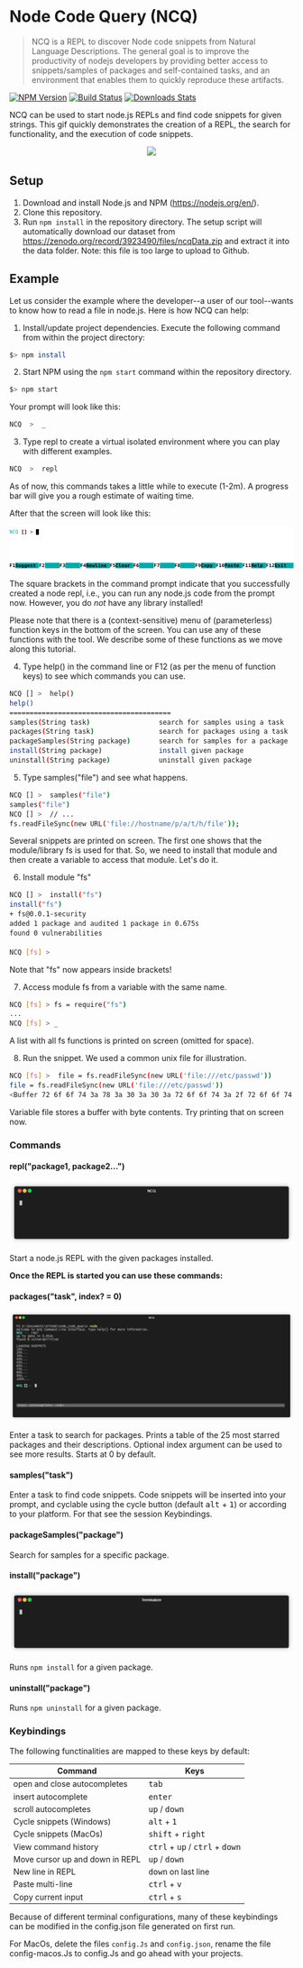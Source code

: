 
# Node Code Query (NCQ)
> NCQ is a REPL to discover Node code snippets from Natural Language Descriptions. The general goal is to improve the productivity of nodejs developers by providing better access to snippets/samples of packages and self-contained tasks, and an environment that enables them to quickly reproduce these artifacts.

[![NPM Version][npm-image]][npm-url]
[![Build Status][travis-image]][travis-url]
[![Downloads Stats][npm-downloads]][npm-url]

NCQ can be used to start node.js REPLs and find code snippets for given strings. This gif quickly demonstrates the creation of a REPL, the search for functionality, and the execution of code snippets.

<p align="center">
<img src="https://media.giphy.com/media/YpYDeyS8ZZWz3E2l1J/giphy.gif">
</p>

<!--[Here](https://1drv.ms/v/s!AoG_FqzVTCCZj0TSWAbXMwvzJ_0Z) is a demonstration of a very rough idea of ​​the project.-->

## Setup

1. Download and install Node.js and NPM (https://nodejs.org/en/).
2. Clone this repository.
3. Run `npm install` in the repository directory. The setup script will automatically download our dataset from https://zenodo.org/record/3923490/files/ncqData.zip and extract it into the data folder. Note: this file is too large to upload to Github. 
<!-- 3. Download the following .zip file: https://zenodo.org/record/3923490/files/ncqData.zip. This is our data set of code snippets and library info. Note: this file is too large to upload to Github. 
4. Unzip this file into the directory "data".  -->

## Example

Let us consider the example where the developer--a user of our tool--wants to know how to read a file in node.js. Here is how NCQ can help:

1. Install/update project dependencies. Execute the following command from within the project directory:

```sh
$> npm install
```

2. Start NPM using the `npm start` command within the repository directory. 

```sh
$> npm start
```
Your prompt will look like this:

```sh
NCQ  >  _
```

3. Type repl to create a virtual isolated environment where you can play with different examples.

```sh
NCQ  >  repl
```

As of now, this commands takes a little while to execute (1-2m). A progress bar will give you a rough estimate of waiting time. 

After that the screen will look like this:

![KEYS](/media/keys.png)

The square brackets in the command prompt indicate that you successfully created a node repl, i.e., you can run any node.js code from the prompt now. However, you do *not* have any library installed!

Please note that there is a (context-sensitive) menu of (parameterless) function keys in the bottom of the screen. You can use any of these functions with the tool. We describe some of these functions as we move along this tutorial.

4. Type help() in the command line or F12 (as per the menu of function keys) to see which commands you can use. 

```sh
NCQ [] >  help() 
help()
========================================
samples(String task)                 search for samples using a task 
packages(String task)                search for packages using a task
packageSamples(String package)       search for samples for a package
install(String package)              install given package
uninstall(String package)            uninstall given package
```

5. Type samples("file") and see what happens.

```sh
NCQ [] >  samples("file")
samples("file")
NCQ [] >  // ...
fs.readFileSync(new URL('file://hostname/p/a/t/h/file'));
```
Several snippets are printed on screen. The first one shows that the module/library fs is used for that. So, we need to install that module and then create a variable to access that module. Let's do it.

6. Install module "fs"

```sh
NCQ [] >  install("fs") 
install("fs")
+ fs@0.0.1-security
added 1 package and audited 1 package in 0.675s
found 0 vulnerabilities

NCQ [fs] > 
```

Note that "fs" now appears inside brackets!

7. Access module fs from a variable with the same name.

```sh
NCQ [fs] > fs = require("fs")
...
NCQ [fs] > _
```
A list with all fs functions is printed on screen (omitted for space).

8. Run the snippet. We used a common unix file for illustration.

```sh
NCQ [fs] >  file = fs.readFileSync(new URL('file:///etc/passwd')) 
file = fs.readFileSync(new URL('file:///etc/passwd'))
<Buffer 72 6f 6f 74 3a 78 3a 30 3a 30 3a 72 6f 6f 74 3a 2f 72 6f 6f 74 3a 2f 62 69 6e 2f 62 61 73 68 0a 64 61 65 6d 6f 6e 3a 78 3a 31 3a 31 3a 64 61 65 6d 6f ... 3250 more bytes>
```
Variable file stores a buffer with byte contents. Try printing that on screen now.


### Commands

#### repl("package1, package2...")

![REPL](/media/repl().gif)

Start a node.js REPL with the given packages installed.

**Once the REPL is started you can use these commands:**

#### packages("task", index? = 0)

![PACKAGES](/media/packages().gif)

Enter a task to search for packages. Prints a table of the 25 most starred packages and their descriptions. Optional index argument can be used to see more results. Starts at 0 by default.

#### samples("task")
Enter a task to find code snippets. Code snippets will be inserted into your prompt, and cyclable using the cycle button (default <kbd>alt</kbd> + <kbd>1</kbd>) or according to your platform. For that see the session Keybindings.

#### packageSamples("package")
Search for samples for a specific package.

#### install("package")

![INSTALL](/media/install().gif)

Runs `npm install` for a given package.

#### uninstall("package")
Runs `npm uninstall` for a given package.

### Keybindings

The following functinalities are mapped to these keys by default:


| **Command**     |    **Keys**  |
|-|-|
| open and close autocompletes | <kbd>tab</kbd> |
| insert autocomplete | <kbd>enter</kbd> |
| scroll autocompletes | <kbd>up</kbd> / <kbd>down</kbd> |
| Cycle snippets (Windows) | <kbd>alt</kbd> + <kbd>1</kbd> |
| Cycle snippets (MacOs) | <kbd>shift</kbd> + <kbd>right</kbd> |
| View command history | <kbd>ctrl</kbd> + <kbd>up</kbd> / <kbd>ctrl</kbd> + <kbd>down</kbd> |
| Move cursor up and down in REPL | <kbd>up</kbd> / <kbd>down</kbd> |
| New line in REPL | <kbd>down</kbd> on last line |
| Paste multi-line | <kbd>ctrl</kbd> + <kbd>v</kbd> |
| Copy current input | <kbd>ctrl</kbd> + <kbd>s</kbd> |

Because of different terminal configurations, many of these keybindings can be modified in the config.json file generated on first run.

For MacOs, delete the files `config.Js` and `config.json`, rename the file config-macos.Js to config.Js and go ahead with your projects.


<!--
## Testing

To run tests, install DevDependencies:

```
npm install --only=dev
```

Then use:

```
npm test
```

You can see test coverage using:

```
npm run coverage
```

We use mocha, nyc and sinon for testing.

-->

<!--
_For more examples and usage, please refer to the [Wiki][wiki]._
-->

<!-- ## Development setup


## Release History

* 0.2.1
    * CHANGE: Update docs (module code remains unchanged)
* 0.2.0
    * CHANGE: Remove `setDefaultXYZ()`
    * ADD: Add `init()`


## Meta

Your Name – [@YourTwitter](https://twitter.com/dbader_org) – YourEmail@example.com

Distributed under the XYZ license. See ``LICENSE`` for more information.

[https://github.com/yourname/github-link](https://github.com/dbader/)


## Contributing

1. Fork it (<https://github.com/yourname/yourproject/fork>)
2. Create your feature branch (`git checkout -b feature/fooBar`)
3. Commit your changes (`git commit -am 'Add some fooBar'`)
4. Push to the branch (`git push origin feature/fooBar`)
5. Create a new Pull Request -->

<!-- Markdown link & img dfn's -->
[npm-image]: https://img.shields.io/npm/v/datadog-metrics.svg?style=flat-square
[npm-url]: https://npmjs.org/package/datadog-metrics
[npm-downloads]: https://img.shields.io/npm/dm/datadog-metrics.svg?style=flat-square
[travis-image]: https://img.shields.io/travis/dbader/node-datadog-metrics/master.svg?style=flat-square
[travis-url]: https://travis-ci.org/dbader/node-datadog-metrics
[wiki]: https://github.com/yourname/yourproject/wiki
